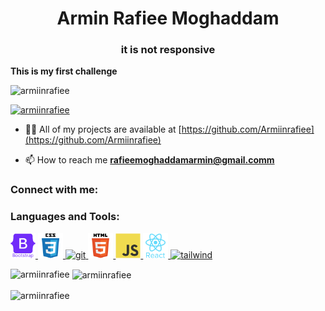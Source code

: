 <h1 align="center">Armin Rafiee Moghaddam</h1>
<h3 align="center">it is not responsive</h3>
<b><p>This is my first challenge</p></b>

<p align="left"> <img src="https://komarev.com/ghpvc/?username=armiinrafiee&label=Profile%20views&color=0e75b6&style=flat" alt="armiinrafiee" /> </p>

<p align="left"> <a href="https://github.com/ryo-ma/github-profile-trophy"><img src="https://github-profile-trophy.vercel.app/?username=armiinrafiee" alt="armiinrafiee" /></a> </p>

- 👨‍💻 All of my projects are available at [https://github.com/Armiinrafiee](https://github.com/Armiinrafiee)

- 📫 How to reach me **rafieemoghaddamarmin@gmail.comm**

<h3 align="left">Connect with me:</h3>
<p align="left">
</p>

<h3 align="left">Languages and Tools:</h3>
<p align="left"> <a href="https://getbootstrap.com" target="_blank" rel="noreferrer"> <img src="https://raw.githubusercontent.com/devicons/devicon/master/icons/bootstrap/bootstrap-plain-wordmark.svg" alt="bootstrap" width="40" height="40"/> </a> <a href="https://www.w3schools.com/css/" target="_blank" rel="noreferrer"> <img src="https://raw.githubusercontent.com/devicons/devicon/master/icons/css3/css3-original-wordmark.svg" alt="css3" width="40" height="40"/> </a> <a href="https://git-scm.com/" target="_blank" rel="noreferrer"> <img src="https://www.vectorlogo.zone/logos/git-scm/git-scm-icon.svg" alt="git" width="40" height="40"/> </a> <a href="https://www.w3.org/html/" target="_blank" rel="noreferrer"> <img src="https://raw.githubusercontent.com/devicons/devicon/master/icons/html5/html5-original-wordmark.svg" alt="html5" width="40" height="40"/> </a> <a href="https://developer.mozilla.org/en-US/docs/Web/JavaScript" target="_blank" rel="noreferrer"> <img src="https://raw.githubusercontent.com/devicons/devicon/master/icons/javascript/javascript-original.svg" alt="javascript" width="40" height="40"/> </a> <a href="https://reactjs.org/" target="_blank" rel="noreferrer"> <img src="https://raw.githubusercontent.com/devicons/devicon/master/icons/react/react-original-wordmark.svg" alt="react" width="40" height="40"/> </a> <a href="https://tailwindcss.com/" target="_blank" rel="noreferrer"> <img src="https://www.vectorlogo.zone/logos/tailwindcss/tailwindcss-icon.svg" alt="tailwind" width="40" height="40"/> </a> </p>

<p><img align="left" src="https://github-readme-stats.vercel.app/api/top-langs?username=armiinrafiee&show_icons=true&locale=en&layout=compact" alt="armiinrafiee" /></p>

<p>&nbsp;<img align="center" src="https://github-readme-stats.vercel.app/api?username=armiinrafiee&show_icons=true&locale=en" alt="armiinrafiee" /></p>

<p><img align="center" src="https://github-readme-streak-stats.herokuapp.com/?user=armiinrafiee&" alt="armiinrafiee" /></p>
